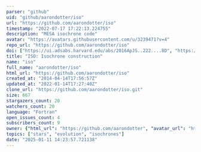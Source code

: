 ```yaml
---
parser: "github"
uid: "github/aarondotter/iso"
url: "https://github.com/aarondotter/iso"
timestamp: "2022-07-17 17:22:13.224755"
description: "MESA isochrone code"
avatar: "https://avatars.githubusercontent.com/u/3239471?v=4"
repo_url: "https://github.com/aarondotter/iso"
doi: ["https://ui.adsabs.harvard.edu/abs/2016ApJS..222....8D", "https://ui.adsabs.harvard.edu/abs/2016ascl.soft01021D/abstract"]
title: "ISO: Isochrone construction"
name: "iso"
full_name: "aarondotter/iso"
html_url: "https://github.com/aarondotter/iso"
created_at: "2014-04-14T17:56:57Z"
updated_at: "2022-01-14T17:27:40Z"
clone_url: "https://github.com/aarondotter/iso.git"
size: 667
stargazers_count: 20
watchers_count: 20
language: "Fortran"
open_issues_count: 4
subscribers_count: 9
owner: {"html_url": "https://github.com/aarondotter", "avatar_url": "https://avatars.githubusercontent.com/u/3239471?v=4", "login": "aarondotter", "type": "User"}
topics: ["stars", "evolution", "isochrones"]
date: "2025-01-11 14:23:57.721138"
---
```


